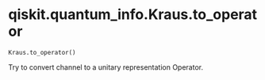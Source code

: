 # qiskit.quantum\_info.Kraus.to\_operator

`Kraus.to_operator()`

Try to convert channel to a unitary representation Operator.
